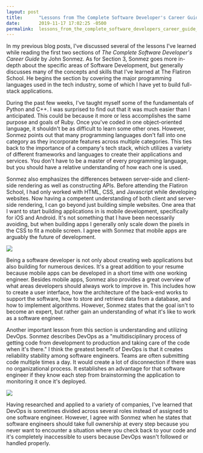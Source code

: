 ```yaml
---
layout: post
title:      "Lessons from The Complete Software Developer's Career Guide - Part 3"
date:       2019-11-17 17:02:25 -0500
permalink:  lessons_from_the_complete_software_developers_career_guide_-_part_3
---
```



In my previous blog posts, I've discussed several of the lessons I've learned while reading the first two sections of *The Complete Software Developer's Career Guide* by John Sonmez. As for Section 3, Sonmez goes more in-depth about the specific areas of Software Development, but generally discusses many of the concepts and skills that I've learned at The Flatiron School. He begins the section by covering the major programming languages used in the tech industry, some of which I have yet to build full-stack applications. 
 
During the past few weeks, I've taught myself some of the fundamentals of Python and C++. I was surprised to find out that it was much easier than I anticipated. This could be because it more or less accomplishes the same purpose and goals of Ruby. Once you've coded in one object-oriented language, it shouldn't be as difficult to learn some other ones. However, Sonmez points out that many programming languages don't fall into one category as they incorporate features across multiple categories. This ties back to the importance of a company's tech stack, which utilizes a variety of different frameworks and languages to create their applications and services. You don't have to be a master of every programming language, but you should have a relative understanding of how each one is used.

Sonmez also emphasizes the differences between server-side and client-side rendering as well as constructing APIs. Before attending the Flatiron School, I had only worked with HTML, CSS, and Javascript while developing websites. Now having a competent understanding of both client and server-side rendering, I can go beyond just building simple websites. One area that I want to start building applications in is mobile development, specifically for iOS and Android. It's not something that I have been necessarily avoiding, but when building apps I generally only scale down the pixels in the CSS to fit a mobile screen. I agree with Sonmez that mobile apps are arguably the future of development.

![](https://www.focus-on.gr/wp-content/uploads/2019/08/Mobile-App-Development.png)

Being a software developer is not only about creating web applications but also building for numerous devices. It's a great addition to your resume because mobile apps can be developed in a short time with one working engineer. Besides mobile apps, Sonmez also provides a great overview of what areas developers should always work to improve in. This includes how to create a user interface, how the architecture of the back-end works to support the software, how to store and retrieve data from a database, and how to implement algorithms. However, Sonmez states that the goal isn't to become an expert, but rather gain an understanding of what it's like to work as a software engineer. 

Another important lesson from this section is understanding and utilizing DevOps. Sonmez describes DevOps as a "multidisciplinary process of getting code from development to production and taking care of the code when it's there." I think the greatest benefit of DevOps is that it creates reliability stability among software engineers. Teams are often submitting code multiple times a day. It would create a lot of disconnection if there was no organizational process. It establishes an advantage for that software engineer if they know each step from brainstorming the application to monitoring it once it's deployed.

![](https://miro.medium.com/max/3964/1*EBXc9eJ1YRFLtkNI_djaAw.png)

Having researched and applied to a variety of companies, I've learned that DevOps is sometimes divided across several roles instead of assigned to one software engineer. However, I agree with Sonmez when he states that software engineers should take full ownership at every step because you never want to encounter a situation where you check back to your code and it's completely inaccessible to users because DevOps wasn't followed or handled properly.
